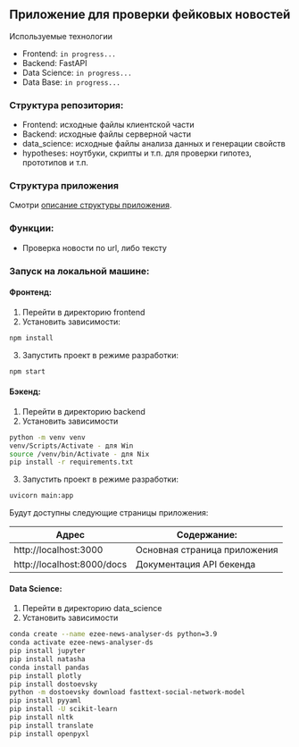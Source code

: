 ## Приложение для проверки фейковых новостей

Используемые технологии

- Frontend: <code>in progress...</code>
- Backend: FastAPI
- Data Science: <code>in progress...</code>
- Data Base:  <code>in progress...</code>

### Структура репозитория:
- Frontend: исходные файлы клиентской части
- Backend: исходные файлы серверной части
- data_science: исходные файлы анализа данных и генерации свойств
- hypotheses: ноутбуки, скрипты и т.п. для проверки гипотез, прототипов и т.п.

### Структура приложения

Смотри [описание структуры приложения](app_description.md).

### Функции:

- Проверка новости по url, либо тексту

### Запуск на локальной машине:

#### Фронтенд:
1) Перейти в директорию frontend  
2) Установить зависимости:  
```bash
npm install
```  
3) Запустить проект в режиме разработки:  
```bash  
npm start  
```  
#### Бэкенд:  
1) Перейти в директорию backend  
2) Установить зависимости
```bash
python -m venv venv
venv/Scripts/Activate - для Win
source /venv/bin/Activate - для Nix 
pip install -r requirements.txt
```  
3) Запустить проект в режиме разработки:  
```bash
uvicorn main:app
```
Будут доступны следующие страницы приложения:

| Адрес                      | Содержание:                  |
|----------------------------|------------------------------|
| http://localhost:3000      | Основная страница приложения |        
| http://localhost:8000/docs | Документация API бекенда     |

#### Data Science:  
1) Перейти в директорию data_science  
2) Установить зависимости
```bash
conda create --name ezee-news-analyser-ds python=3.9
conda activate ezee-news-analyser-ds
pip install jupyter
pip install natasha
conda install pandas
pip install plotly
pip install dostoevsky
python -m dostoevsky download fasttext-social-network-model
pip install pyyaml
pip install -U scikit-learn
pip install nltk
pip install translate
pip install openpyxl
```      

